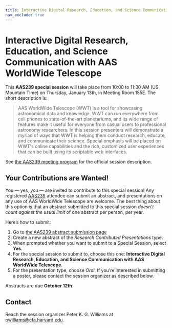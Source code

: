 ```yaml
---
title: Interactive Digital Research, Education, and Science Communication with AAS WorldWide Telescope
nav_exclude: true
---
```


# Interactive Digital Research, Education, and Science Communication with AAS WorldWide Telescope

This **AAS239 special session** will take place from 10:00 to 11:30 AM (US
Mountain Time) on Thursday, January 13th, in Meeting Room 155E. The short description is:

> AAS WorldWide Telescope (WWT) is a tool for showcasing astronomical data and
> knowledge. WWT can run everywhere from cell phones to state-of-the-art
> planetariums, and its wide range of features make it useful for everyone from
> casual users to professional astronomy researchers. In this session presenters
> will demonstrate a myriad of ways that WWT is helping them conduct research,
> educate, and communicate their science. Special emphasis will be placed on
> WWT's online capabilities and the rich, customized user experiences that can
> be built using its scriptable web interfaces.

See [the AAS239 meeting program][pp] for the official session description.

[pp]: https://submissions.mirasmart.com/AAS239/itinerary/EventDetail.aspx?evt=16


## Your Contributions are Wanted!

You ­— yes, *you* — are invited to contribute to this special session! Any
registered [AAS239] attendee can submit an abstract, and presentations on any
use of AAS WorldWide Telescope are welcome. The best thing about this option is
that an abstract submitted to this special session *doesn’t count against the
usual limit* of one abstract per person, per year.

[AAS239]: https://aas.org/meetings/aas239/

Here’s how to submit:

1. Go to [the AAS239 abstract submission page][subabs]
2. Create a new abstract of the *Research Contributed Presentations* type.
3. When prompted whether you want to submit to a Special Session, select **Yes**.
4. For the special session to submit to, choose this one: **Interactive Digital
   Research, Education, and Science Communication with AAS WorldWide
   Telescope**.
5. For the presentation type, choose *Oral*. If you’re interested in submitting
   a poster, please contact the session organizer as described below.

[subabs]: https://submissions.mirasmart.com/AAS239

Abstracts are due **October 12th**.


## Contact

Reach the session organizer Peter K. G. Williams at <pwilliams@cfa.harvard.edu>.